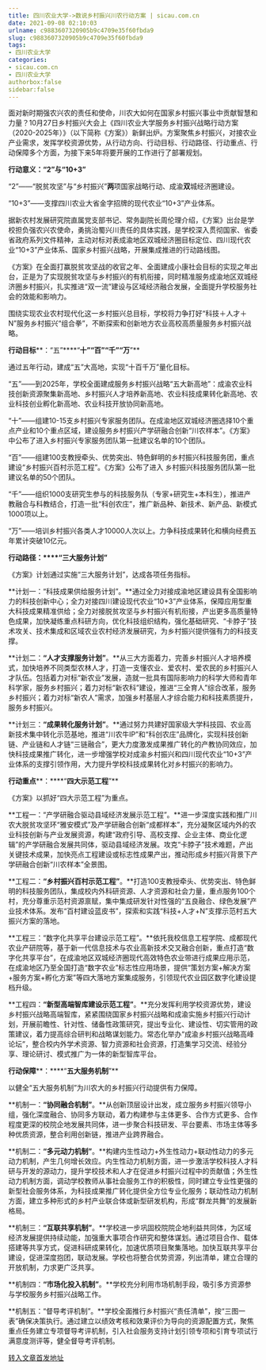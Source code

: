 ```yaml
---
title: 四川农业大学->数说乡村振兴川农行动方案 | sicau.com.cn
date: 2021-09-08 02:10:03
urlname: c9883607320905b9c4709e35f60fbda9
slug: c9883607320905b9c4709e35f60fbda9
tags: 
- 四川农业大学
categories:
- sicau.com.cn
- 四川农业大学
authorbox:false
sidebar:false
---
```

面对新时期强农兴农的责任和使命，川农大如何在国家乡村振兴事业中贡献智慧和力量？10月27日乡村振兴大会上《四川农业大学服务乡村振兴战略行动方案（2020-2025年）》（以下简称《方案》）新鲜出炉。方案聚焦乡村振兴，对接农业产业需求，发挥学校资源优势，从行动方向、行动目标、行动路径、行动重点、行动保障多个方面，为接下来5年将要开展的工作进行了部署规划。

**行动意义：“2”与“****10+3****”**

“2”——“脱贫攻坚”与“乡村振兴”**两**项国家战略行动、成渝**双**城经济圈建设。

“10+3”——支撑四川农业大省金字招牌的现代农业“10+3”产业体系。

据新农村发展研究院直属党支部书记、常务副院长周伦理介绍，《方案》出台是学校担负强农兴农使命，勇挑治蜀兴川责任的具体实践，是学校深入贯彻国家、省委省政府系列文件精神，主动对标对表成渝地区双城经济圈目标定位、四川现代农业“10+3”产业体系、国家乡村振兴战略，开展集成推进的行动路线图。

《方案》在全面打赢脱贫攻坚战的收官之年、全面建成小康社会目标的实现之年出台，正是为了实现脱贫攻坚与乡村振兴的有机衔接，同时精准服务成渝地区双城经济圈乡村振兴，扎实推进“双一流”建设与区域经济融合发展，全面提升学校服务社会的效能和影响力。

围绕实现农业农村现代化这一乡村振兴总目标，学校将力争打好“科技＋人才＋N”服务乡村振兴“组合拳”，不断探索和创新地方农业高校高质量服务乡村振兴战略。

**行动目标****：“五”****“****十”“百”“千”“万****”**

通过五年行动，建成“五”大高地，实现“十百千万”量化目标。

“五”——到2025年，学校全面建成服务乡村振兴战略“五大新高地”：成渝农业科技创新资源聚集新高地、乡村振兴人才培养新高地、农业科技成果转化新高地、农业科技创业孵化新高地、农业科技开放协同新高地。

“十”——组建10-15支乡村振兴专家服务团队。在成渝地区双城经济圈选择10个重点产业和10个重点区域，建设服务乡村振兴产学研融合创新“川农样本”。《方案》中公布了进入乡村振兴专家服务团队第一批建议名单的10个团队。

“百”——组建100支教授牵头、优势突出、特色鲜明的乡村振兴科技服务团，重点建设“乡村振兴百村示范工程”。《方案》公布了进入 乡村振兴科技服务团队第一批建议名单的50个团队。

“千”——组织1000支研究生参与的科技服务队（专家+研究生+本科生），推进产教融合与科教结合，打造一批“科创农庄”，推广新品种、新技术、新产品、新模式1000项以上。

“万”——培训乡村振兴各类人才10000人次以上。力争科技成果转化和横向经费五年累计突破10亿元。

**行动路径：****“三大服务计划”**

《方案》计划通过实施“三大服务计划”，达成各项任务指标。

**计划一：“科技成果供给服务计划”。**通过全力对接成渝地区建设具有全国影响力的科技创新中心；全力对接四川建设现代农业“10+3”产业体系，保障应用型重大科技成果精准供给；全力对接脱贫攻坚与乡村振兴有机衔接，产出更多高质量特色成果，加快凝练重点科研方向，优化科技组织结构，强化基础研究、“卡脖子”技术攻关、技术集成和区域农业农村经济发展研究，为乡村振兴提供强有力的科技支撑。

**计划二：****“****人才支撑服务计划****”****。**从三大方面着力，完善乡村振兴人才培养模式，加快培养不同类型农林人才，打造一支懂农业、爱农村、爱农民的乡村振兴人才队伍。包括着力对标“新农业”发展，造就一批具有国际影响力的科学大师和青年科学家，服务乡村振兴；着力对标“新农科”建设，推进“三全育人”综合改革，服务乡村振兴；着力对标“新农人”需求，加强乡村基层人才综合能力和科技素质提升，服务乡村振兴。

**计划三：****“****成果转化服务计划****”****。**通过努力共建好国家级大学科技园、农业高新技术集中转化示范基地，推进“川农牛IP”和“科创农庄”品牌化，实现科技创新链、产业链和人才链“三链融合”，更大力度激发成果推广转化的产教协同效应，加快科技成果推广转化，进一步增强学校对成渝乡村振兴和四川现代农业“10+3”产业体系的支撑引领作用，大力提升学校科技成果转化对乡村振兴的影响力。

**行动重点****：****“****四大示范工程****”**

《方案》以抓好“四大示范工程”为重点。

**工程一：“产学研融合驱动县域经济发展示范工程”。**进一步深度实践和推广川农大脱贫攻坚环“雅安模式”及产学研融合创新“成都样本”，充分凝聚区域内外的农业科技创新与产业发展资源，构建“政府引导、高校支撑、企业主体、商业化逻辑”的产学研融合发展共同体，驱动县域经济发展。攻克“卡脖子”技术难题，产出关键技术成果，加快亮点工程建设或标志性成果产出，推动形成乡村振兴背景下产学研融合创新“川农样本”全景图。

**工程二：****“****乡村振兴百村示范工程****”****。**打造100支教授牵头、优势突出、特色鲜明的科技服务团队，集成校内外科研资源、人才资源和社会力量，重点服务100个村，充分尊重示范村资源禀赋，集中集成研发针对性强的“五良融合、绿色发展”产业技术体系。发布“百村建设蓝皮书”，探索和实践“科技+人才+N”支撑示范村五大振兴方案的落地。

**工程三：“数字化共享平台建设示范工程”。**依托我校信息工程学院、成都现代农业产研院等，基于新一代信息技术与农业高新技术交叉融合创新，重点打造“数字化共享平台”，在成渝地区双城经济圈现代高效特色农业带进行成果应用示范，在成渝地区乃至全国打造“数字农业”标志性应用场景，提供“策划方案+解决方案+服务方案+孵化方案”等四大落地方案集成服务，引领现代农业园区数字化建设提档升级。

**工程四：****“****新型高端智库建设示范工程****”****。**充分发挥利用学校资源优势，建设乡村振兴战略高端智库，紧紧围绕国家乡村振兴战略和成渝实施乡村振兴行动计划，开展前瞻性、针对性、储备性政策研究，提出专业化、建设性、切实管用的政策建议，着力提高综合研判和战略谋划能力。常态化举办“成渝乡村振兴战略高峰论坛”，整合校内外学术资源、智力资源和社会资源，打造集学习交流、经验分享、理论研讨、模式推广为一体的新型智库平台。

**行动保障****：****“****五大服务机制****”**

以健全“五大服务机制”为川农大的乡村振兴行动提供有力保障。

**机制一：****“****协同融合机制****”****。**从创新顶层设计出发，成立服务乡村振兴领导小组，强化深度融合、协同多方联动，着力构建参与主体更多、合作方式更多、合作程度更深的校院企地发展共同体，进一步聚合科技研发、平台要素、市场主体等多种优质资源，整合利用创新链，推进产业跨界融合。

**机制二：****“****多元动力机制****”****。**构建内生性动力+外生性动力+联动性动力的多元动力机制，产生几何增长效应。内生性动力机制方面，进一步激活学校科技人才科研与开发的源动力，提升学校技术和人才在促进乡村振兴过程中的贡献值；外生性动力机制方面，调动学校教师从事社会服务工作的积极性，同时建立专业性更强的新型社会服务体系，为科技成果推广转化提供全方位专业化服务；联动性动力机制方面，建立多种形式的乡村产业联合体或新型研发机构，形成“群龙共舞”的发展新格局。

**机制三：****“****互联共享机制****”****。**学校进一步巩固校院院企地利益共同体，为区域经济发展提供持续动能，加强重大事项合作研究和整体谋划。通过项目合作、载体搭建等共享方式，促进科研成果转化，加速优质项目聚集落地。加快互联共享平台建设，促进深度抱团，联动发展。学校也将整合优势资源，列出清单，建立合理的开放机制，力求更广泛共享。

**机制四：****“****市场化投入机制****”****。**学校充分利用市场机制手段，吸引多方资源参与学校服务乡村振兴战略工作。

**机制五：“督导考评机制”。**学校全面推行乡村振兴“责任清单”，按“三图一表”确保决策执行。通过建立以绩效考核和效果评价为导向的资源配置方式，聚焦重点任务建立专项督导考评机制，引入社会服务支持计划引领专项和引育专项试行满意度测评等，健全督导考评机制。



[转入文章首发地址](https://news.sicau.edu.cn/info/1135/59594.htm)